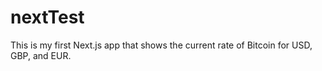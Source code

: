 # nextTest

This is my first Next.js app that shows the current rate of Bitcoin for USD, GBP, and EUR.